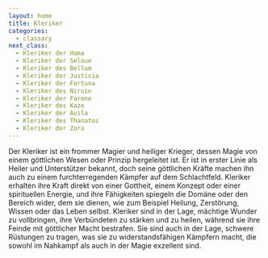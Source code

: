 ```yaml
---
layout: home
title: Kleriker
categories:
  - classary
next_class:
  - Kleriker der Hama
  - Kleriker der Seloue
  - Kleriker des Bellum
  - Kleriker der Justicia
  - Kleriker der Fortuna
  - Kleriker des Niruin
  - Kleriker der Farone
  - Kleriker des Kaze
  - Kleriker der Avila
  - Kleriker des Thanatos
  - Kleriker der Zora
---
```


Der Kleriker ist ein frommer Magier und heiliger Krieger, dessen Magie von einem göttlichen Wesen oder Prinzip
hergeleitet ist. Er ist in erster Linie als Heiler und Unterstützer bekannt, doch seine göttlichen Kräfte machen ihn
auch zu einem furchterregenden Kämpfer auf dem Schlachtfeld. Kleriker erhalten ihre Kraft direkt von einer Gottheit,
einem Konzept oder einer spirituellen Energie, und ihre Fähigkeiten spiegeln die Domäne oder den Bereich wider, dem sie
dienen, wie zum Beispiel Heilung, Zerstörung, Wissen oder das Leben selbst. Kleriker sind in der Lage, mächtige Wunder
zu vollbringen, ihre Verbündeten zu stärken und zu heilen, während sie ihre Feinde mit göttlicher Macht bestrafen. Sie
sind auch in der Lage, schwere Rüstungen zu tragen, was sie zu widerstandsfähigen Kämpfern macht, die sowohl im Nahkampf
als auch in der Magie exzellent sind.